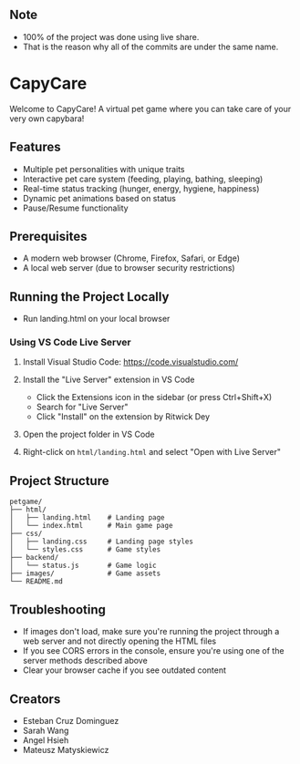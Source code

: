 ## Note
- 100% of the project was done using live share. 
- That is the reason why all of the commits are under the same name.


<!-- @format -->

# CapyCare

Welcome to CapyCare! A virtual pet game where you can take care of your very own capybara!

## Features

- Multiple pet personalities with unique traits
- Interactive pet care system (feeding, playing, bathing, sleeping)
- Real-time status tracking (hunger, energy, hygiene, happiness)
- Dynamic pet animations based on status
- Pause/Resume functionality

## Prerequisites

- A modern web browser (Chrome, Firefox, Safari, or Edge)
- A local web server (due to browser security restrictions)

## Running the Project Locally
- Run landing.html on your local browser

### Using VS Code Live Server

1. Install Visual Studio Code: https://code.visualstudio.com/

2. Install the "Live Server" extension in VS Code

   - Click the Extensions icon in the sidebar (or press Ctrl+Shift+X)
   - Search for "Live Server"
   - Click "Install" on the extension by Ritwick Dey

3. Open the project folder in VS Code

4. Right-click on `html/landing.html` and select "Open with Live Server"

## Project Structure

```
petgame/
├── html/
│   ├── landing.html    # Landing page
│   └── index.html      # Main game page
├── css/
│   ├── landing.css     # Landing page styles
│   └── styles.css      # Game styles
├── backend/
│   └── status.js       # Game logic
├── images/             # Game assets
└── README.md
```

## Troubleshooting

- If images don't load, make sure you're running the project through a web server and not directly opening the HTML files
- If you see CORS errors in the console, ensure you're using one of the server methods described above
- Clear your browser cache if you see outdated content


## Creators
- Esteban Cruz Dominguez
- Sarah Wang
- Angel Hsieh
- Mateusz Matyskiewicz